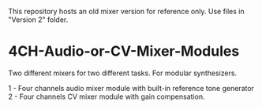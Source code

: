 This repository hosts an old mixer version for reference only. Use files in "Version 2" folder.

# 4CH-Audio-or-CV-Mixer-Modules
Two different mixers for two different tasks. For modular synthesizers.

1 - Four channels audio mixer module with built-in reference tone generator
2 - Four channels CV mixer module with gain compensation. 




